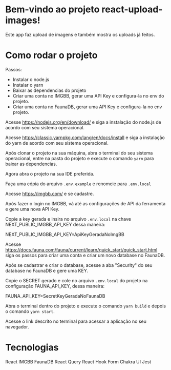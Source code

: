 # Bem-vindo ao projeto react-upload-images!

Este app faz upload de imagens e também mostra os uploads já feitos.

# Como rodar o projeto

Passos:
- Instalar o node.js
- Instalar o yarn
- Baixar as dependencias do projeto
- Criar uma conta no IMGBB, gerar uma API Key e configura-la no env do projeto.
- Criar uma conta no FaunaDB, gerar uma API Key e configura-la no env projeto.

Acesse https://nodejs.org/en/download/ e siga a instalação do node.js de acordo com seu sistema operacional.

Acesse https://classic.yarnpkg.com/lang/en/docs/install e siga a instalação do yarn de acordo com seu sistema operacional.

Após clonar o projeto na sua máquina, abra o terminal do seu sistema operacional, entre na pasta do projeto e execute o comando `yarn` para baixar as dependencias.

Agora abra o projeto na sua IDE preferida.

Faça uma cópia do arquivo `.env.example` e renomeie para `.env.local`

Acesse https://imgbb.com/ e se cadastre.

Após fazer o login no IMGBB, vá até as configurações de API da ferramenta e gere uma nova API Key.

Copie a key gerada e insira no arquivo `.env.local` na chave NEXT_PUBLIC_IMGBB_API_KEY dessa maneira:

NEXT_PUBLIC_IMGBB_API_KEY=ApiKeyGeradaNoImgBB

Acesse https://docs.fauna.com/fauna/current/learn/quick_start/quick_start.html siga os passos para criar uma conta e criar um novo database no FaunaDB.

Após se cadastrar e criar o database, acesse a aba "Security" do seu database no FaunaDB e gere uma KEY.

Copie o SECRET gerado e cole no arquivo `.env.local` do projeto na configuração FAUNA_API_KEY, dessa maneira:

FAUNA_API_KEY=SecretKeyGeradaNoFaunaDB

Abra o terminal dentro do projeto e execute o comando `yarn build` e depois o comando `yarn start`.

Acesse o link descrito no terminal para acessar a aplicação no seu navegador.

# Tecnologias

React
IMGBB
FaunaDB
React Query
React Hook Form
Chakra UI
Jest
